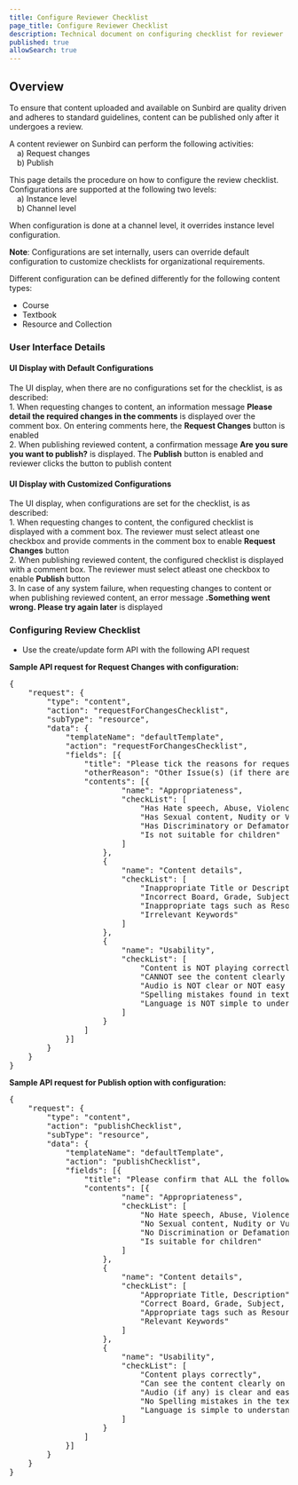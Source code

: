 ```yaml
---
title: Configure Reviewer Checklist
page_title: Configure Reviewer Checklist
description: Technical document on configuring checklist for reviewer
published: true
allowSearch: true
---
```


## Overview
To ensure that content uploaded and available on Sunbird are quality driven and adheres to standard guidelines, content can be published only after it undergoes a review. 

A content reviewer on Sunbird can perform the following activities: 
<br>&emsp;a) Request changes
<br>&emsp;b) Publish

This page details the procedure on how to configure the review checklist. Configurations are supported at the following two levels:
<br>&emsp;a) Instance level
<br>&emsp;b) Channel level

When configuration is done at a channel level, it overrides instance level configuration. 

<b>Note</b>: Configurations are set internally, users can override default configuration to customize checklists for organizational requirements.

Different configuration can be defined differently for the following content types:
* Course
* Textbook
* Resource and Collection

### User Interface Details

#### UI Display with Default Configurations
The UI display, when there are no configurations set for the checklist, is as described:
<br>1. When requesting changes to content, an information message <b>Please detail the required changes in the comments</b> is displayed over the comment box. On entering comments here, the <b>Request Changes</b> button is enabled
<br>2. When publishing reviewed content, a confirmation message <b>Are you sure you want to publish?</b> is displayed. The <b>Publish</b> button is enabled and reviewer clicks the button to publish content

#### UI Display with Customized Configurations 
The UI display, when configurations are set for the checklist, is as described:
<br>1. When requesting changes to content, the configured checklist is displayed with a comment box. The reviewer must select atleast one checkbox and provide comments in the comment box to enable <b>Request Changes</b> button 
<br>2. When publishing reviewed content, the configured checklist is displayed with a comment box. The reviewer must select atleast one checkbox to enable <b>Publish</b> button
<br>3. In case of any system failure, when requesting changes to content or when publishing reviewed content, an error message <b>.Something went wrong. Please try again later</b> is displayed

### Configuring Review Checklist
* Use the create/update form API with the following API request

**Sample API request for Request Changes with configuration:**

<pre>
{
	"request": {
		"type": "content",
		"action": "requestForChangesChecklist",
		"subType": "resource",
		"data": {
			"templateName": "defaultTemplate",
			"action": "requestForChangesChecklist",
			"fields": [{
				"title": "Please tick the reasons for requesting changes and provide detailed comments:",
				"otherReason": "Other Issue(s) (if there are any other issues, tick this and provide details in the comments box)",
				"contents": [{
						"name": "Appropriateness",
						"checkList": [
							"Has Hate speech, Abuse, Violence, Profanity",
							"Has Sexual content, Nudity or Vulgarity",
							"Has Discriminatory or Defamatory content",
							"Is not suitable for children"
						]
					},
					{
						"name": "Content details",
						"checkList": [
							"Inappropriate Title or Description",
							"Incorrect Board, Grade, Subject or Medium",
							"Inappropriate tags such as Resource Type or Concepts",
							"Irrelevant Keywords"
						]
					},
					{
						"name": "Usability",
						"checkList": [
							"Content is NOT playing correctly",
							"CANNOT see the content clearly on Desktop and App",
							"Audio is NOT clear or NOT easy to understand",
							"Spelling mistakes found in text used",
							"Language is NOT simple to understand"
						]
					}
				]
			}]
		}
	}
}
</pre>

**Sample API request for Publish option with configuration:**

<pre>
{
	"request": {
		"type": "content",
		"action": "publishChecklist",
		"subType": "resource",
		"data": {
			"templateName": "defaultTemplate",
			"action": "publishChecklist",
			"fields": [{
				"title": "Please confirm that ALL the following items are verified (by ticking the check-boxes) before you can publish:",
				"contents": [{
						"name": "Appropriateness",
						"checkList": [
							"No Hate speech, Abuse, Violence, Profanity",
							"No Sexual content, Nudity or Vulgarity",
							"No Discrimination or Defamation",
							"Is suitable for children"
						]
					},
					{
						"name": "Content details",
						"checkList": [
							"Appropriate Title, Description",
							"Correct Board, Grade, Subject, Medium",
							"Appropriate tags such as Resource Type, Concepts",
							"Relevant Keywords"
						]
					},
					{
						"name": "Usability",
						"checkList": [
							"Content plays correctly",
							"Can see the content clearly on Desktop and App",
							"Audio (if any) is clear and easy to understand",
							"No Spelling mistakes in the text",
							"Language is simple to understand"
						]
					}
				]
			}]
		}
	}
}
</pre>
